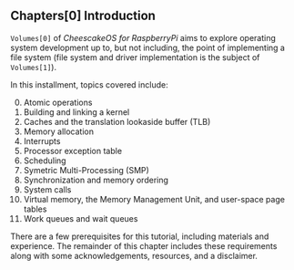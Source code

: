 ## Chapters[0] Introduction

`Volumes[0]` of *CheescakeOS for RaspberryPi* aims to explore operating system development up to, but not including, the point of implementing a file system (file system and driver implementation is the subject of `Volumes[1]`).

In this installment, topics covered include:

0.  Atomic operations
1.  Building and linking a kernel
2.  Caches and the translation lookaside buffer (TLB)
3.  Memory allocation
4.  Interrupts
5.  Processor exception table
6.  Scheduling
7.  Symetric Multi-Processing (SMP)
8.  Synchronization and memory ordering
9.  System calls
10. Virtual memory, the Memory Management Unit, and user-space page tables
11. Work queues and wait queues

There are a few prerequisites for this tutorial, including materials and experience. The remainder of this chapter includes these requirements along with some acknowledgements, resources, and a disclaimer.
